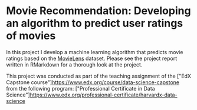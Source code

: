 # Movie Recommendation: Developing an algorithm to predict user ratings of movies
In this project I develop a machine learning algorithm that predicts movie ratings based on the [MovieLens](http://files.grouplens.org/datasets/movielens/ml-10m.zip) dataset.
Please see the project report written in RMarkdown for a thorough look at the project.

This project was conducted as part of the teaching assignment of the ["EdX Capstone course"]https://www.edx.org/course/data-science-capstone from the following program:
["Professional Certificate in Data Science"]https://www.edx.org/professional-certificate/harvardx-data-science
